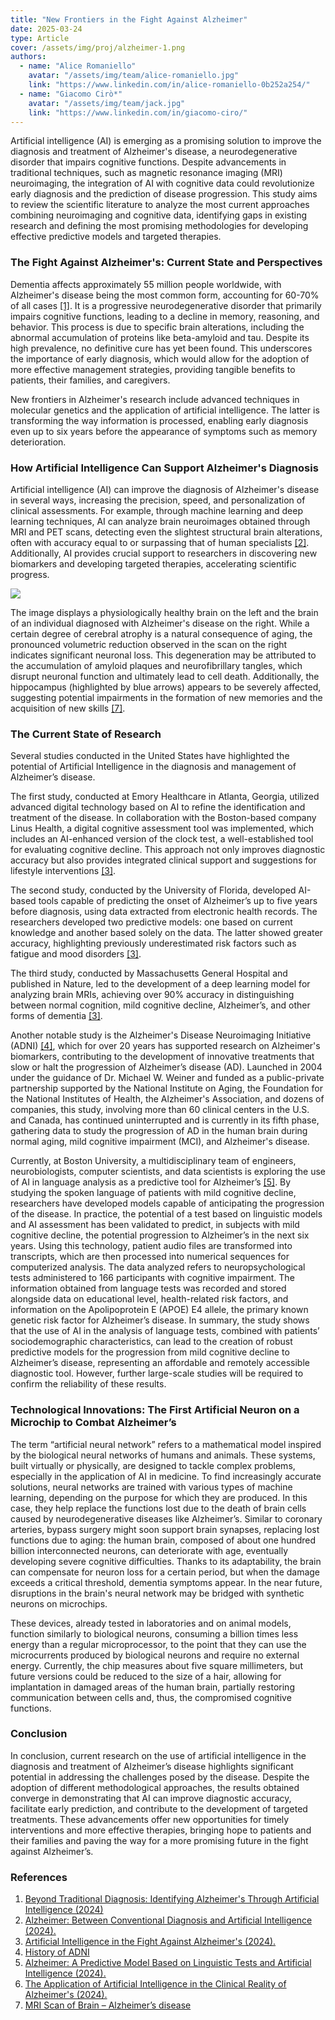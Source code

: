 ```yaml
---
title: "New Frontiers in the Fight Against Alzheimer"
date: 2025-03-24
type: Article
cover: /assets/img/proj/alzheimer-1.png
authors:
  - name: "Alice Romaniello"
    avatar: "/assets/img/team/alice-romaniello.jpg"
    link: "https://www.linkedin.com/in/alice-romaniello-0b252a254/"
  - name: "Giacomo Cirò*"
    avatar: "/assets/img/team/jack.jpg"
    link: "https://www.linkedin.com/in/giacomo-ciro/"
---
```


Artificial intelligence (AI) is emerging as a promising solution to improve the diagnosis and treatment of Alzheimer's disease, a neurodegenerative disorder that impairs cognitive functions. Despite advancements in traditional techniques, such as magnetic resonance imaging (MRI) neuroimaging, the integration of AI with cognitive data could revolutionize early diagnosis and the prediction of disease progression. This study aims to review the scientific literature to analyze the most current approaches combining neuroimaging and cognitive data, identifying gaps in existing research and defining the most promising methodologies for developing effective predictive models and targeted therapies.

### The Fight Against Alzheimer's: Current State and Perspectives

Dementia affects approximately 55 million people worldwide, with Alzheimer's disease being the most common form, accounting for 60-70% of all cases [[1]](#alzheimer-ref). It is a progressive neurodegenerative disorder that primarily impairs cognitive functions, leading to a decline in memory, reasoning, and behavior. This process is due to specific brain alterations, including the abnormal accumulation of proteins like beta-amyloid and tau. Despite its high prevalence, no definitive cure has yet been found. This underscores the importance of early diagnosis, which would allow for the adoption of more effective management strategies, providing tangible benefits to patients, their families, and caregivers.

New frontiers in Alzheimer's research include advanced techniques in molecular genetics and the application of artificial intelligence. The latter is transforming the way information is processed, enabling early diagnosis even up to six years before the appearance of symptoms such as memory deterioration.

### How Artificial Intelligence Can Support Alzheimer's Diagnosis

Artificial intelligence (AI) can improve the diagnosis of Alzheimer's disease in several ways, increasing the precision, speed, and personalization of clinical assessments. For example, through machine learning and deep learning techniques, AI can analyze brain neuroimages obtained through MRI and PET scans, detecting even the slightest structural brain alterations, often with accuracy equal to or surpassing that of human specialists [[2]](#alzheimer-ref). Additionally, AI provides crucial support to researchers in discovering new biomarkers and developing targeted therapies, accelerating scientific progress.

![](../assets/img/proj/alzheimer-2.png)

The image displays a physiologically healthy brain on the left and the brain of an individual diagnosed with Alzheimer's disease on the right. While a certain degree of cerebral atrophy is a natural consequence of aging, the pronounced volumetric reduction observed in the scan on the right indicates significant neuronal loss. This degeneration may be attributed to the accumulation of amyloid plaques and neurofibrillary tangles, which disrupt neuronal function and ultimately lead to cell death. Additionally, the hippocampus (highlighted by blue arrows) appears to be severely affected, suggesting potential impairments in the formation of new memories and the acquisition of new skills [[7]](#alzheimer-ref).

### The Current State of Research

Several studies conducted in the United States have highlighted the potential of Artificial Intelligence in the diagnosis and management of Alzheimer’s disease.

The first study, conducted at Emory Healthcare in Atlanta, Georgia, utilized advanced digital technology based on AI to refine the identification and treatment of the disease. In collaboration with the Boston-based company Linus Health, a digital cognitive assessment tool was implemented, which includes an AI-enhanced version of the clock test, a well-established tool for evaluating cognitive decline. This approach not only improves diagnostic accuracy but also provides integrated clinical support and suggestions for lifestyle interventions [[3]](#alzheimer-ref).

The second study, conducted by the University of Florida, developed AI-based tools capable of predicting the onset of Alzheimer’s up to five years before diagnosis, using data extracted from electronic health records. The researchers developed two predictive models: one based on current knowledge and another based solely on the data. The latter showed greater accuracy, highlighting previously underestimated risk factors such as fatigue and mood disorders [[3]](#alzheimer-ref).

The third study, conducted by Massachusetts General Hospital and published in Nature, led to the development of a deep learning model for analyzing brain MRIs, achieving over 90% accuracy in distinguishing between normal cognition, mild cognitive decline, Alzheimer’s, and other forms of dementia [[3]](#alzheimer-ref).

Another notable study is the Alzheimer's Disease Neuroimaging Initiative (ADNI) [[4]](#alzheimer-ref), which for over 20 years has supported research on Alzheimer's biomarkers, contributing to the development of innovative treatments that slow or halt the progression of Alzheimer’s disease (AD). Launched in 2004 under the guidance of Dr. Michael W. Weiner and funded as a public-private partnership supported by the National Institute on Aging, the Foundation for the National Institutes of Health, the Alzheimer's Association, and dozens of companies, this study, involving more than 60 clinical centers in the U.S. and Canada, has continued uninterrupted and is currently in its fifth phase, gathering data to study the progression of AD in the human brain during normal aging, mild cognitive impairment (MCI), and Alzheimer's disease.

Currently, at Boston University, a multidisciplinary team of engineers, neurobiologists, computer scientists, and data scientists is exploring the use of AI in language analysis as a predictive tool for Alzheimer’s [[5]](#alzheimer-ref). By studying the spoken language of patients with mild cognitive decline, researchers have developed models capable of anticipating the progression of the disease. In practice, the potential of a test based on linguistic models and AI assessment has been validated to predict, in subjects with mild cognitive decline, the potential progression to Alzheimer’s in the next six years. Using this technology, patient audio files are transformed into transcripts, which are then processed into numerical sequences for computerized analysis. The data analyzed refers to neuropsychological tests administered to 166 participants with cognitive impairment. The information obtained from language tests was recorded and stored alongside data on educational level, health-related risk factors, and information on the Apolipoprotein E (APOE) E4 allele, the primary known genetic risk factor for Alzheimer’s disease. In summary, the study shows that the use of AI in the analysis of language tests, combined with patients’ sociodemographic characteristics, can lead to the creation of robust predictive models for the progression from mild cognitive decline to Alzheimer’s disease, representing an affordable and remotely accessible diagnostic tool. However, further large-scale studies will be required to confirm the reliability of these results.

### Technological Innovations: The First Artificial Neuron on a Microchip to Combat Alzheimer’s

The term “artificial neural network” refers to a mathematical model inspired by the biological neural networks of humans and animals. These systems, built virtually or physically, are designed to tackle complex problems, especially in the application of AI in medicine. To find increasingly accurate solutions, neural networks are trained with various types of machine learning, depending on the purpose for which they are produced. In this case, they help replace the functions lost due to the death of brain cells caused by neurodegenerative diseases like Alzheimer’s. Similar to coronary arteries, bypass surgery might soon support brain synapses, replacing lost functions due to aging: the human brain, composed of about one hundred billion interconnected neurons, can deteriorate with age, eventually developing severe cognitive difficulties. Thanks to its adaptability, the brain can compensate for neuron loss for a certain period, but when the damage exceeds a critical threshold, dementia symptoms appear. In the near future, disruptions in the brain's neural network may be bridged with synthetic neurons on microchips.

These devices, already tested in laboratories and on animal models, function similarly to biological neurons, consuming a billion times less energy than a regular microprocessor, to the point that they can use the microcurrents produced by biological neurons and require no external energy. Currently, the chip measures about five square millimeters, but future versions could be reduced to the size of a hair, allowing for implantation in damaged areas of the human brain, partially restoring communication between cells and, thus, the compromised cognitive functions.

### Conclusion

In conclusion, current research on the use of artificial intelligence in the diagnosis and treatment of Alzheimer’s disease highlights significant potential in addressing the challenges posed by the disease. Despite the adoption of different methodological approaches, the results obtained converge in demonstrating that AI can improve diagnostic accuracy, facilitate early prediction, and contribute to the development of targeted treatments. These advancements offer new opportunities for timely interventions and more effective therapies, bringing hope to patients and their families and paving the way for a more promising future in the fight against Alzheimer’s.

### References

1. [Beyond Traditional Diagnosis: Identifying Alzheimer's Through Artificial Intelligence (2024)](https://www.uniba.it/it/ateneo/rettorato/ufficio-stampa/comunicati-stampa/anno-2024/alzheimer-intelligenza-artficiale)
2. [Alzheimer: Between Conventional Diagnosis and Artificial Intelligence (2024).](https://blog.unisr.it/alzheimer-diagnosi-convenzionale-ai)
3. [Artificial Intelligence in the Fight Against Alzheimer's (2024).](https://www.healthtech360.it/salute-digitale/intelligenza-artificiale/intelligenza-artificiale-alzheimer/
                                   )
4. [History of ADNI](https://adni.loni.usc.edu/about/governance/)
5. [Alzheimer: A Predictive Model Based on Linguistic Tests and Artificial Intelligence (2024).](https://medicoepaziente.it/2024/alzheimer-un-modello-predittivo-basato-su-test-linguistici-e-intelligenza-artificiale/)
6. [The Application of Artificial Intelligence in the Clinical Reality of Alzheimer's (2024).](https://www.luoghicura.it/)
7. [MRI Scan of Brain – Alzheimer’s disease](https://dementia.ie/lessons/mri-scan-of-brain-alzheimers-disease/)
